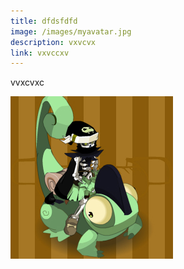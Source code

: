 ```yaml
---
title: dfdsfdfd
image: /images/myavatar.jpg
description: vxvcvx
link: vxvccxv
---
```

vvxcvxc



![Alt text here](/static/images/myavatar.jpg)
